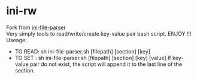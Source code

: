 # ini-rw
Fork from  [ini-file-parser](https://github.com/DevelopersToolbox/ini-file-parser/)\
Very simply tools to read/write/create key-value pair bash script. ENJOY !!!\
Useage:
+ TO READ: sh ini-file-parser.sh [filepath] [section] [key]
+ TO SET : sh ini-file-parser.sh [filepath] [section] [key] [value]
  If key-value pair do not exist, the script will append it to the last line of the section.